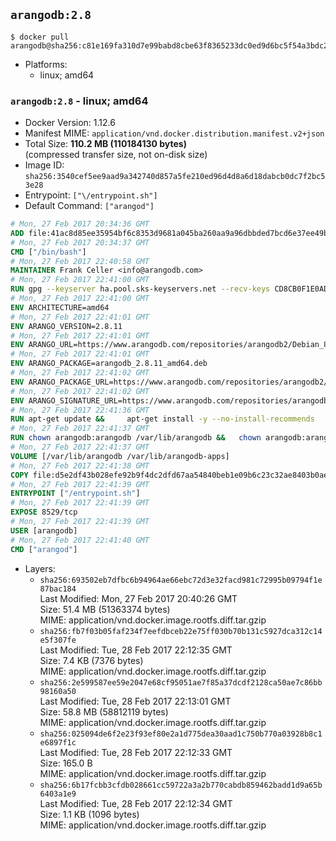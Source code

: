 ## `arangodb:2.8`

```console
$ docker pull arangodb@sha256:c81e169fa310d7e99babd8cbe63f8365233dc0ed9d6bc5f54a3bdc2abb20d6e6
```

-	Platforms:
	-	linux; amd64

### `arangodb:2.8` - linux; amd64

-	Docker Version: 1.12.6
-	Manifest MIME: `application/vnd.docker.distribution.manifest.v2+json`
-	Total Size: **110.2 MB (110184130 bytes)**  
	(compressed transfer size, not on-disk size)
-	Image ID: `sha256:3540cef5ee9aad9a342740d857a5fe210ed96d4d8a6d18dabcb0dc7f2bc53e28`
-	Entrypoint: `["\/entrypoint.sh"]`
-	Default Command: `["arangod"]`

```dockerfile
# Mon, 27 Feb 2017 20:34:36 GMT
ADD file:41ac8d85ee35954bf6c8353d9681a045ba260aa9a96dbbded7bcd6e37ee49bea in / 
# Mon, 27 Feb 2017 20:34:37 GMT
CMD ["/bin/bash"]
# Mon, 27 Feb 2017 22:40:58 GMT
MAINTAINER Frank Celler <info@arangodb.com>
# Mon, 27 Feb 2017 22:41:00 GMT
RUN gpg --keyserver ha.pool.sks-keyservers.net --recv-keys CD8CB0F1E0AD5B52E93F41E7EA93F5E56E751E9B
# Mon, 27 Feb 2017 22:41:00 GMT
ENV ARCHITECTURE=amd64
# Mon, 27 Feb 2017 22:41:01 GMT
ENV ARANGO_VERSION=2.8.11
# Mon, 27 Feb 2017 22:41:01 GMT
ENV ARANGO_URL=https://www.arangodb.com/repositories/arangodb2/Debian_8.0
# Mon, 27 Feb 2017 22:41:01 GMT
ENV ARANGO_PACKAGE=arangodb_2.8.11_amd64.deb
# Mon, 27 Feb 2017 22:41:02 GMT
ENV ARANGO_PACKAGE_URL=https://www.arangodb.com/repositories/arangodb2/Debian_8.0/amd64/arangodb_2.8.11_amd64.deb
# Mon, 27 Feb 2017 22:41:02 GMT
ENV ARANGO_SIGNATURE_URL=https://www.arangodb.com/repositories/arangodb2/Debian_8.0/amd64/arangodb_2.8.11_amd64.deb.asc
# Mon, 27 Feb 2017 22:41:36 GMT
RUN apt-get update &&     apt-get install -y --no-install-recommends         libgoogle-perftools4         ca-certificates         pwgen         wget     &&     rm -rf /var/lib/apt/lists/* &&     wget ${ARANGO_SIGNATURE_URL} &&           wget ${ARANGO_PACKAGE_URL} &&             gpg --verify ${ARANGO_PACKAGE}.asc &&     dpkg -i ${ARANGO_PACKAGE} &&     sed -ri         -e 's!127\.0\.0\.1!0.0.0.0!g'         -e 's!^(file\s*=).*!\1 -!'         -e 's!^#\s*uid\s*=.*!uid = arangodb!'         -e 's!^#\s*gid\s*=.*!gid = arangodb!'         /etc/arangodb/arangod.conf     &&     apt-get purge -y --auto-remove ca-certificates wget &&     rm -f ${ARANGO_PACKAGE}*
# Mon, 27 Feb 2017 22:41:37 GMT
RUN chown arangodb:arangodb /var/lib/arangodb &&   chown arangodb:arangodb /var/lib/arangodb-apps
# Mon, 27 Feb 2017 22:41:37 GMT
VOLUME [/var/lib/arangodb /var/lib/arangodb-apps]
# Mon, 27 Feb 2017 22:41:38 GMT
COPY file:d5e2df43b028efe92b9f4dc2dfd67aa54840beb1e09b6c23c32ae8403b0ae7e4 in /entrypoint.sh 
# Mon, 27 Feb 2017 22:41:39 GMT
ENTRYPOINT ["/entrypoint.sh"]
# Mon, 27 Feb 2017 22:41:39 GMT
EXPOSE 8529/tcp
# Mon, 27 Feb 2017 22:41:39 GMT
USER [arangodb]
# Mon, 27 Feb 2017 22:41:40 GMT
CMD ["arangod"]
```

-	Layers:
	-	`sha256:693502eb7dfbc6b94964ae66ebc72d3e32facd981c72995b09794f1e87bac184`  
		Last Modified: Mon, 27 Feb 2017 20:40:26 GMT  
		Size: 51.4 MB (51363374 bytes)  
		MIME: application/vnd.docker.image.rootfs.diff.tar.gzip
	-	`sha256:fb7f03b05faf234f7eefdbceb22e75ff030b70b131c5927dca312c14e5f307fe`  
		Last Modified: Tue, 28 Feb 2017 22:12:35 GMT  
		Size: 7.4 KB (7376 bytes)  
		MIME: application/vnd.docker.image.rootfs.diff.tar.gzip
	-	`sha256:2e599587ee59e2047e68cf95051ae7f85a37dcdf2128ca50ae7c86bb98160a50`  
		Last Modified: Tue, 28 Feb 2017 22:13:01 GMT  
		Size: 58.8 MB (58812119 bytes)  
		MIME: application/vnd.docker.image.rootfs.diff.tar.gzip
	-	`sha256:025094de6f2e23f93ef80e2a1d775dea30aad1c750b770a03928b8c1e6897f1c`  
		Last Modified: Tue, 28 Feb 2017 22:12:33 GMT  
		Size: 165.0 B  
		MIME: application/vnd.docker.image.rootfs.diff.tar.gzip
	-	`sha256:6b17fcbb3cfdb028661cc59722a3a2b770cabdb859462badd1d9a65b6403a1e9`  
		Last Modified: Tue, 28 Feb 2017 22:12:34 GMT  
		Size: 1.1 KB (1096 bytes)  
		MIME: application/vnd.docker.image.rootfs.diff.tar.gzip
